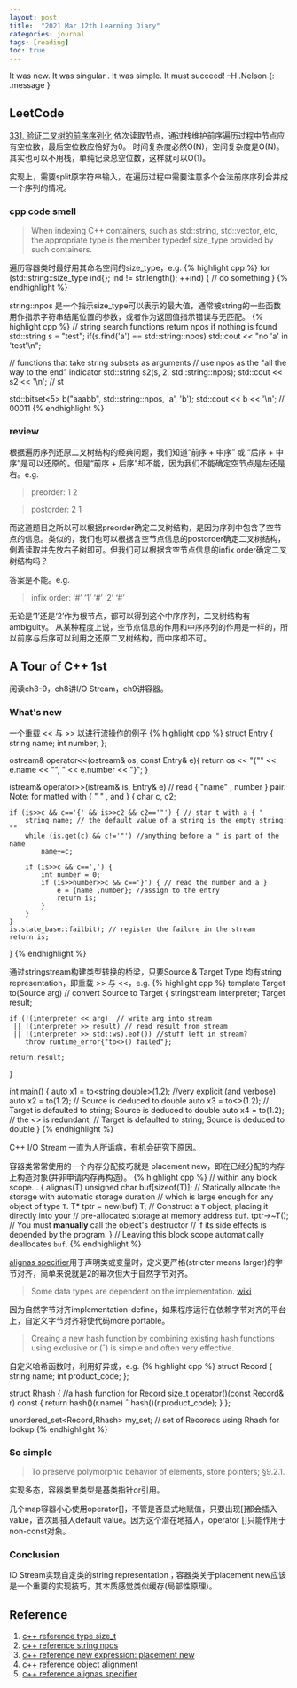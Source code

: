 ```yaml
---
layout: post
title:  "2021 Mar 12th Learning Diary"
categories: journal
tags: [reading]
toc: true
--- 
```

It was new. It was singular . It was simple. It must succeed! –H .Nelson
{: .message }

## LeetCode
[331. 验证二叉树的前序序列化](https://leetcode-cn.com/problems/verify-preorder-serialization-of-a-binary-tree/)
依次读取节点，通过栈维护前序遍历过程中节点应有空位数，最后空位数应恰好为0。
时间复杂度必然O(N)，空间复杂度是O(N)。其实也可以不用栈，单纯记录总空位数，这样就可以O(1)。

实现上，需要split原字符串输入，在遍历过程中需要注意多个合法前序序列合并成一个序列的情况。

### cpp code smell
> When indexing C++ containers, such as std::string, std::vector, etc, the appropriate type is the member typedef size_type provided by such containers.

遍历容器类时最好用其命名空间的size_type，e.g.
{% highlight cpp %}
for (std::string::size_type ind{}; ind != str.length(); ++ind) {
	// do something
}
{% endhighlight %}

string::npos 是一个指示size_type可以表示的最大值，通常被string的一些函数用作指示字符串结尾位置的参数，或者作为返回值指示错误与无匹配。
{% highlight cpp %}
// string search functions return npos if nothing is found
std::string s = "test";
if(s.find('a') == std::string::npos)
    std::cout << "no 'a' in 'test'\n";
         
// functions that take string subsets as arguments 
// use npos as the "all the way to the end" indicator
std::string s2(s, 2, std::string::npos);
std::cout << s2 << '\n'; // st

std::bitset<5> b("aaabb", std::string::npos, 'a', 'b');
std::cout << b << '\n'; // 00011
{% endhighlight %}

### review
根据遍历序列还原二叉树结构的经典问题，我们知道“前序 + 中序” 或 “后序 + 中序”是可以还原的。但是“前序 + 后序”却不能，因为我们不能确定空节点是左还是右。e.g.
> preorder:  1 2

> postorder: 2 1

而这道题目之所以可以根据preorder确定二叉树结构，是因为序列中包含了空节点的信息。类似的，我们也可以根据含空节点信息的postorder确定二叉树结构，倒着读取并先放右子树即可。但我们可以根据含空节点信息的infix order确定二叉树结构吗？

答案是不能。e.g. 
> infix order: ‘#’ ‘1’ ‘#’ ‘2’ ‘#’

无论是‘1’还是‘2’作为根节点，都可以得到这个中序序列，二叉树结构有ambiguity。
从某种程度上说，空节点信息的作用和中序序列的作用是一样的，所以前序与后序可以利用之还原二叉树结构，而中序却不可。


## A Tour of C++ 1st
阅读ch8-9，ch8讲I/O Stream，ch9讲容器。

### What's new

一个重载 << 与 >> 以进行流操作的例子
{% highlight cpp %}
struct Entry {
	string name;
	int number;
};

ostream& operator<<(ostream& os, const Entry& e){
	return os << "{\"" << e.name << "\", " << e.number << "}";
}

istream& operator>>(istream& is, Entry& e)
	// read { "name" , number } pair. Note: for matted with { " " , and }
{
	char c, c2;
	
	if (is>>c && c=='{' && is>>c2 && c2=='"') { // star t with a { "
		string name; // the default value of a string is the empty string: ""
		while (is.get(c) && c!='"') //anything before a " is part of the name
			name+=c;
		
		if (is>>c && c==',') {
			int number = 0;
			if (is>>number>>c && c=='}') { // read the number and a }
				e = {name ,number}; //assign to the entry
				return is;
			}
		}
	}
	is.state_base::failbit); // register the failure in the stream
	return is;
}
{% endhighlight %}

通过stringstream构建类型转换的桥梁，只要Source & Target Type	均有string representation，即重载 >> 与 <<，e.g.
{% highlight cpp %}
template<typename Target =string, typename Source =string>
Target to(Source arg)  // convert Source to Target
{
	stringstream interpreter;
	Target result;
	
	if (!(interpreter << arg)  // write arg into stream
	 || !(interpreter >> result) // read result from stream
	 || !(interpreter >> std::ws).eof()) //stuff left in stream?
		throw runtime_error{"to<>() failed"};
	
	return result;
}

int main() {
	auto x1 = to<string,double>(1.2);  	//very explicit (and verbose)
	auto x2 = to<string>(1.2); 		// Source is deduced to double
	auto x3 = to<>(1.2); 			// Target is defaulted to string; Source is deduced to double
	auto x4 = to(1.2);			// the <> is redundant;
						// Target is defaulted to string; Source is deduced to double
}
{% endhighlight %}

C++ I/O Stream 一直为人所诟病，有机会研究下原因。

容器类常常使用的一个内存分配技巧就是 placement new，即在已经分配的内存上构造对象(并非申请内存再构造)。
{% highlight cpp %}
// within any block scope...
{
    alignas(T) unsigned char buf[sizeof(T)];
    // Statically allocate the storage with automatic storage duration
    // which is large enough for any object of type `T`.
    T* tptr = new(buf) T; // Construct a `T` object, placing it directly into your 
                          // pre-allocated storage at memory address `buf`.
    tptr->~T();           // You must **manually** call the object's destructor
                          // if its side effects is depended by the program.
}                         // Leaving this block scope automatically deallocates `buf`.
{% endhighlight %}

[alignas specifier](https://en.cppreference.com/w/cpp/language/alignas)用于声明类或变量时，定义更严格(stricter means larger)的字节对齐，简单来说就是2的幂次但大于自然字节对齐。

> Some data types are dependent on the implementation. [wiki](https://en.wikipedia.org/wiki/Data_structure_alignment)

因为自然字节对齐implementation-define，如果程序运行在依赖字节对齐的平台上，自定义字节对齐将使代码more portable。


> Creaing a new hash function by combining existing hash functions using exclusive or (ˆ) is simple and often very effective.

自定义哈希函数时，利用好异或，e.g.
{% highlight cpp %}
struct Record {
	string name;
	int product_code;
};

struct Rhash { //a hash function for Record
	size_t operator()(const Record& r) const
	{
		return hash<string>()(r.name) ˆ hash<int>()(r.product_code);
	}
};

unordered_set<Record,Rhash> my_set; // set of Recoreds using Rhash for lookup
{% endhighlight %}

### So simple

> To preserve polymorphic behavior of elements, store pointers; §9.2.1.

实现多态，容器类里类型是基类指针or引用。

几个map容器小心使用operator[]，不管是否显式地赋值，只要出现[]都会插入value，首次即插入default value。因为这个潜在地插入，operator []只能作用于non-const对象。

### Conclusion
IO Stream实现自定类的string representation；容器类关于placement new应该是一个重要的实现技巧，其本质感觉类似缓存(局部性原理)。

## Reference

1. [c++ reference type size_t](https://en.cppreference.com/w/cpp/types/size_t)
2. [c++ reference string npos](https://en.cppreference.com/w/cpp/string/basic_string/npos)
3. [c++ reference new expression: placement new](https://en.cppreference.com/w/cpp/language/new#Placement_new)
4. [c++ reference object alignment](https://en.cppreference.com/w/cpp/language/object#Alignment)
5. [c++ reference alignas specifier](https://en.cppreference.com/w/cpp/language/alignas)

